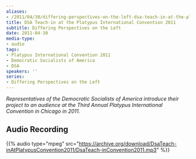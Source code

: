 ```yaml
---
aliases:
- /2011/04/30/differing-perspectives-on-the-left-dsa-teach-in-at-the-platypus-international-convention-2011
title: DSA Teach-in at the Platypus International Convention 2011
subtitle: Differing Perspectives on the Left
date: 2011-04-30
media-type:
- audio
tags:
- Platypus International Convention 2011
- Democratic Socialists of America
- DSA
speakers: ''
series:
- Differing Perspectives on the Left
---
```


_Representatives of the Democratic Socialists of America introduce their project to an audience at the Third Annual Platypus International Convention in Chicago in 2011._

## Audio Recording

{{% audio type="mpeg" src="https://archive.org/download/DsaTeach-inAtPlatypusConvention2011/DsaTeach-inConvention2011.mp3" %}}
